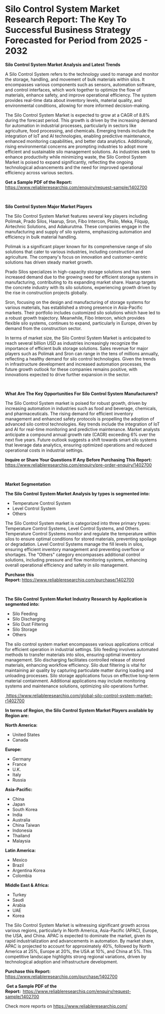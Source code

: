<p><h1>Silo Control System Market Research Report: The Key To Successful Business Strategy Forecasted for Period from 2025 - 2032</h1></p><p><strong>Silo Control System Market Analysis and Latest Trends</strong></p>
<p><p>A Silo Control System refers to the technology used to manage and monitor the storage, handling, and movement of bulk materials within silos. It encompasses various components such as sensors, automation software, and control interfaces, which work together to optimize the flow of materials, enhance safety, and improve operational efficiency. The system provides real-time data about inventory levels, material quality, and environmental conditions, allowing for more informed decision-making.</p><p>The Silo Control System Market is expected to grow at a CAGR of 8.8% during the forecast period. This growth is driven by the increasing demand for automation in industrial processes, particularly in sectors like agriculture, food processing, and chemicals. Emerging trends include the integration of IoT and AI technologies, enabling predictive maintenance, enhanced monitoring capabilities, and better data analytics. Additionally, rising environmental concerns are prompting industries to adopt more efficient and sustainable silo management solutions. As industries seek to enhance productivity while minimizing waste, the Silo Control System Market is poised to expand significantly, reflecting the ongoing technological advancements and the need for improved operational efficiency across various sectors.</p></p>
<p><strong>Get a Sample PDF of the Report:&nbsp;</strong> <a href="https://www.reliableresearchiq.com/enquiry/request-sample/1402700?utm_campaign=3296&utm_medium=2&utm_source=Github&utm_content=ia&utm_term=28032025&utm_id=silo-control-system">https://www.reliableresearchiq.com/enquiry/request-sample/1402700</a></p>
<p>&nbsp;</p>
<p><strong>Silo Control System Major Market Players</strong></p>
<p><p>The Silo Control System Market features several key players including Polimak, Prado Silos, Haarup, Sron, Fibo Intercon, Ptsilo, Meka, Filquip, Airtechnic Solutions, and Adakurutma. These companies engage in the manufacturing and supply of silo systems, emphasizing automation and efficiency in bulk material handling.</p><p>Polimak is a significant player known for its comprehensive range of silo solutions that cater to various industries, including construction and agriculture. The company's focus on innovation and customer-centric solutions has driven steady market growth. </p><p>Prado Silos specializes in high-capacity storage solutions and has seen increased demand due to the growing need for efficient storage systems in manufacturing, contributing to its expanding market share. Haarup targets the concrete industry with its silo solutions, experiencing growth driven by the rise in construction projects globally.</p><p>Sron, focusing on the design and manufacturing of storage systems for various materials, has established a strong presence in Asia-Pacific markets. Their portfolio includes customized silo solutions which have led to a robust growth trajectory. Meanwhile, Fibo Intercon, which provides flexible silo systems, continues to expand, particularly in Europe, driven by demand from the construction sector.</p><p>In terms of market size, the Silo Control System Market is anticipated to reach several billion USD as industries increasingly recognize the importance of efficient bulk storage solutions. Sales revenue for major players such as Polimak and Sron can range in the tens of millions annually, reflecting a healthy demand for silo control technologies. Given the trends in infrastructure development and increased automation processes, the future growth outlook for these companies remains positive, with innovations expected to drive further expansion in the sector.</p></p>
<p>&nbsp;</p>
<p><strong>What Are The Key Opportunities For Silo Control System Manufacturers?</strong></p>
<p><p>The Silo Control System market is poised for robust growth, driven by increasing automation in industries such as food and beverage, chemicals, and pharmaceuticals. The rising demand for efficient inventory management and enhanced safety protocols is propelling the adoption of advanced silo control technologies. Key trends include the integration of IoT and AI for real-time monitoring and predictive maintenance. Market analysts anticipate a compound annual growth rate (CAGR) exceeding 6% over the next five years. Future outlook suggests a shift towards smart silo systems that leverage data analytics, ensuring optimized operations and reduced operational costs in industrial settings.</p></p>
<p><strong>Inquire or Share Your Questions If Any Before Purchasing This Report:</strong> <a href="https://www.reliableresearchiq.com/enquiry/pre-order-enquiry/1402700?utm_campaign=3296&utm_medium=2&utm_source=Github&utm_content=ia&utm_term=28032025&utm_id=silo-control-system">https://www.reliableresearchiq.com/enquiry/pre-order-enquiry/1402700</a></p>
<p>&nbsp;</p>
<p><strong>Market Segmentation</strong></p>
<p><strong>The Silo Control System Market Analysis by types is segmented into:</strong></p>
<p><ul><li>Temperature Control System</li><li>Level Control System</li><li>Others</li></ul></p>
<p><p>The Silo Control System market is categorized into three primary types: Temperature Control Systems, Level Control Systems, and Others. Temperature Control Systems monitor and regulate the temperature within silos to ensure optimal conditions for stored materials, preventing spoilage or degradation. Level Control Systems manage the fill levels in silos, ensuring efficient inventory management and preventing overflow or shortages. The "Others" category encompasses additional control solutions, including pressure and flow monitoring systems, enhancing overall operational efficiency and safety in silo management.</p></p>
<p><strong>Purchase this Report:&nbsp;</strong><a href="https://www.reliableresearchiq.com/purchase/1402700?utm_campaign=3296&utm_medium=2&utm_source=Github&utm_content=ia&utm_term=28032025&utm_id=silo-control-system">https://www.reliableresearchiq.com/purchase/1402700</a></p>
<p>&nbsp;</p>
<p><strong>The Silo Control System Market Industry Research by Application is segmented into:</strong></p>
<p><ul><li>Silo Feeding</li><li>Silo Discharging</li><li>Silo Dust Filtering</li><li>Silo Storage</li><li>Others</li></ul></p>
<p><p>The silo control system market encompasses various applications critical for efficient operation in industrial settings. Silo feeding involves automated methods to transfer materials into silos, ensuring optimal inventory management. Silo discharging facilitates controlled release of stored materials, enhancing workflow efficiency. Silo dust filtering is vital for maintaining air quality by capturing particulate matter during loading and unloading processes. Silo storage applications focus on effective long-term material containment. Additional applications may include monitoring systems and maintenance solutions, optimizing silo operations further.</p></p>
<p><a href="https://www.reliableresearchiq.com/global-silo-control-system-market-r1402700?utm_campaign=3296&utm_medium=2&utm_source=Github&utm_content=ia&utm_term=28032025&utm_id=silo-control-system">&nbsp;https://www.reliableresearchiq.com/global-silo-control-system-market-r1402700</a></p>
<p><strong>In terms of Region, the Silo Control System Market Players available by Region are:</strong></p>
<p>
    <p> <strong> North America: </strong>
        <ul>
            <li>United States</li>
            <li>Canada</li>
        </ul>
        </p> 
    <p> <strong> Europe: </strong>
        <ul>
            <li>Germany</li>
            <li>France</li>
            <li>U.K.</li>
            <li>Italy</li>
            <li>Russia</li>
        </ul>
        </p> 
    <p> <strong> Asia-Pacific: </strong>
        <ul>
            <li>China</li>
            <li>Japan</li>
            <li>South Korea</li>
            <li>India</li>
            <li>Australia</li>
            <li>China Taiwan</li>
            <li>Indonesia</li>
            <li>Thailand</li>
            <li>Malaysia</li>
        </ul>
        </p> 
    <p> <strong> Latin America: </strong>
        <ul>
            <li>Mexico</li>
            <li>Brazil</li>
            <li>Argentina Korea</li>
            <li>Colombia</li>
        </ul>
        </p> 
    <p> <strong> Middle East & Africa: </strong>
        <ul>
            <li>Turkey</li>
            <li>Saudi</li>
            <li>Arabia</li>
            <li>UAE</li>
            <li>Korea</li>
        </ul>
    </p>
    </p>
<p><p>The Silo Control System Market is witnessing significant growth across various regions, particularly in North America, Asia-Pacific (APAC), Europe, the USA, and China. APAC is expected to dominate the market, given its rapid industrialization and advancements in automation. By market share, APAC is projected to account for approximately 40%, followed by North America at 25%, Europe at 20%, the USA at 10%, and China at 5%. This competitive landscape highlights strong regional variations, driven by technological adoption and infrastructure development.</p></p>
<p><strong>Purchase this Report: </strong><a href="https://www.reliableresearchiq.com/purchase/1402700?utm_campaign=3296&utm_medium=2&utm_source=Github&utm_content=ia&utm_term=28032025&utm_id=silo-control-system">https://www.reliableresearchiq.com/purchase/1402700</a></p>
<p>&nbsp;<strong>Get a Sample PDF of the Report:&nbsp;&nbsp;</strong><a href="https://www.reliableresearchiq.com/enquiry/request-sample/1402700?utm_campaign=3296&utm_medium=2&utm_source=Github&utm_content=ia&utm_term=28032025&utm_id=silo-control-system">https://www.reliableresearchiq.com/enquiry/request-sample/1402700</a></p>
<p><strong></strong></p>
<p>Check more reports on <a href="https://www.reliableresearchiq.com/?utm_campaign=3296&utm_medium=2&utm_source=Github&utm_content=ia&utm_term=28032025&utm_id=silo-control-system">https://www.reliableresearchiq.com/</a></p>